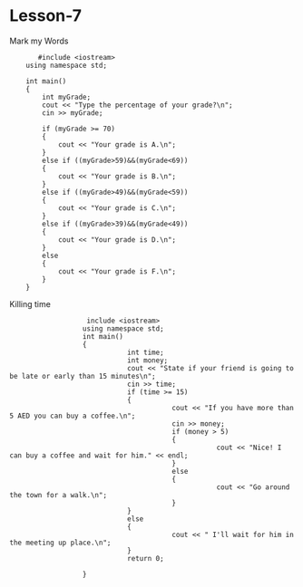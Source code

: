 # Lesson-7
Mark my Words

           #include <iostream>
        using namespace std;

        int main()
        {
            int myGrade;
            cout << "Type the percentage of your grade?\n";
            cin >> myGrade;

            if (myGrade >= 70)
            {
                cout << "Your grade is A.\n";
            }
            else if ((myGrade>59)&&(myGrade<69))
            {
                cout << "Your grade is B.\n";
            }
            else if ((myGrade>49)&&(myGrade<59))
            {
                cout << "Your grade is C.\n";
            }
            else if ((myGrade>39)&&(myGrade<49))
            {
                cout << "Your grade is D.\n";
            }
            else
            {
                cout << "Your grade is F.\n";
            }
        }

Killing time
  
                       include <iostream>
                      using namespace std;
                      int main()
                      {
                                 int time;
                                 int money;
                                 cout << "State if your friend is going to be late or early than 15 minutes\n";
                                 cin >> time;
                                 if (time >= 15)
                                 {
                                            cout << "If you have more than 5 AED you can buy a coffee.\n";
                                            cin >> money;
                                            if (money > 5)
                                            {
                                                       cout << "Nice! I can buy a coffee and wait for him." << endl;
                                            }
                                            else
                                            {
                                                       cout << "Go around the town for a walk.\n";
                                            }
                                 }
                                 else
                                 {
                                            cout << " I'll wait for him in the meeting up place.\n";
                                 }
                                 return 0;

                      }
